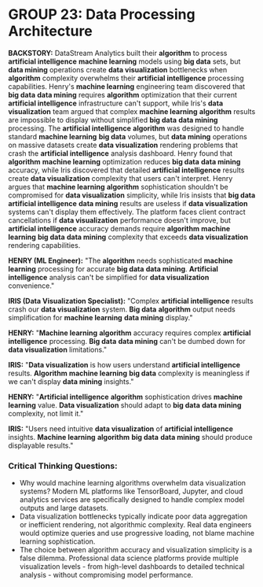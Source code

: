 # GROUP 23: Data Processing Architecture

**BACKSTORY:** DataStream Analytics built their **algorithm** to process **artificial intelligence** **machine learning** models using **big data** sets, but **data mining** operations create **data visualization** bottlenecks when **algorithm** complexity overwhelms their **artificial intelligence** processing capabilities. Henry's **machine learning** engineering team discovered that **big data** **data mining** requires **algorithm** optimization that their current **artificial intelligence** infrastructure can't support, while Iris's **data visualization** team argued that complex **machine learning** **algorithm** results are impossible to display without simplified **big data** **data mining** processing. The **artificial intelligence** **algorithm** was designed to handle standard **machine learning** **big data** volumes, but **data mining** operations on massive datasets create **data visualization** rendering problems that crash the **artificial intelligence** analysis dashboard. Henry found that **algorithm** **machine learning** optimization reduces **big data** **data mining** accuracy, while Iris discovered that detailed **artificial intelligence** results create **data visualization** complexity that users can't interpret. Henry argues that **machine learning** **algorithm** sophistication shouldn't be compromised for **data visualization** simplicity, while Iris insists that **big data** **artificial intelligence** **data mining** results are useless if **data visualization** systems can't display them effectively. The platform faces client contract cancellations if **data visualization** performance doesn't improve, but **artificial intelligence** accuracy demands require **algorithm** **machine learning** **big data** **data mining** complexity that exceeds **data visualization** rendering capabilities.

**HENRY (ML Engineer):** "The **algorithm** needs sophisticated **machine learning** processing for accurate **big data** **data mining**. **Artificial intelligence** analysis can't be simplified for **data visualization** convenience."

**IRIS (Data Visualization Specialist):** "Complex **artificial intelligence** results crash our **data visualization** system. **Big data** **algorithm** output needs simplification for **machine learning** **data mining** display."

**HENRY:** "**Machine learning** **algorithm** accuracy requires complex **artificial intelligence** processing. **Big data** **data mining** can't be dumbed down for **data visualization** limitations."

**IRIS:** "**Data visualization** is how users understand **artificial intelligence** results. **Algorithm** **machine learning** **big data** complexity is meaningless if we can't display **data mining** insights."

**HENRY:** "**Artificial intelligence** **algorithm** sophistication drives **machine learning** value. **Data visualization** should adapt to **big data** **data mining** complexity, not limit it."

**IRIS:** "Users need intuitive **data visualization** of **artificial intelligence** insights. **Machine learning** **algorithm** **big data** **data mining** should produce displayable results."

### Critical Thinking Questions:
- Why would machine learning algorithms overwhelm data visualization systems? Modern ML platforms like TensorBoard, Jupyter, and cloud analytics services are specifically designed to handle complex model outputs and large datasets.
- Data visualization bottlenecks typically indicate poor data aggregation or inefficient rendering, not algorithmic complexity. Real data engineers would optimize queries and use progressive loading, not blame machine learning sophistication.
- The choice between algorithm accuracy and visualization simplicity is a false dilemma. Professional data science platforms provide multiple visualization levels - from high-level dashboards to detailed technical analysis - without compromising model performance.